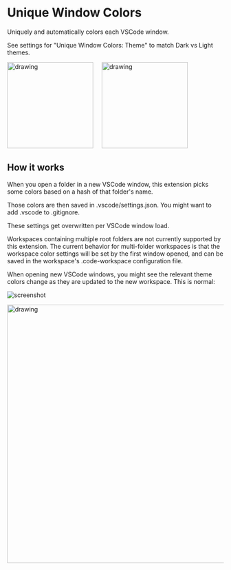 # Unique Window Colors

Uniquely and automatically colors each VSCode window.

See settings for "Unique Window Colors: Theme" to match Dark vs Light themes.

<img src="https://raw.githubusercontent.com/stuartcrobinson/unique-window-colors/master/darkExample.png" alt="drawing" width="200"/> &nbsp;&nbsp;&nbsp;
<img src="https://raw.githubusercontent.com/stuartcrobinson/unique-window-colors/master/lightExample.png" alt="drawing" width="200"/>


## How it works

When you open a folder in a new VSCode window, this extension picks some colors based on a hash of that folder's name.

Those colors are then saved in .vscode/settings.json.  You might want to add .vscode to .gitignore.

These settings get overwritten per VSCode window load. 

Workspaces containing multiple root folders are not currently supported by this extension.  The current behavior for multi-folder workspaces is that the workspace color settings will be set by the first window opened, and can be saved in the workspace's .code-workspace configuration file.

When opening new VSCode windows, you might see the relevant theme colors change as they are updated to the new workspace.  This is normal:

![screenshot](https://github.com/stuartcrobinson/unique-window-colors/blob/master/colorflicker.gif?raw=true)


<img src="https://raw.githubusercontent.com/stuartcrobinson/unique-window-colors/master/largeExample.jpg" alt="drawing" width="600"/>